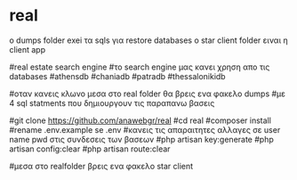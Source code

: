 # real

o dumps folder exei τα sqls για restore databases
o star client folder ειναι η client app 



#real estate search engine 
#το search engine μας κανει χρηση απο τις databases
#athensdb
#chaniadb
#patradb
#thessalonikidb

#οταν κανεις κλωνο μεσα στο real folder θα βρεις ενα φακελο dumps
#με 4 sql statments που δημιουργουν τις παραπανω βασεις




#git clone https://github.com/anawebgr/real
#cd real
#composer install
#rename .env.example se .env
#κανεις τις απαραιτητες αλλαγες σε user name pwd στις συνδεσεις των βασεων
#php artisan key:generate
#php artisan config:clear
#php artisan route:clear 

#μεσα στο realfolder βρεις ενα φακελο star client
